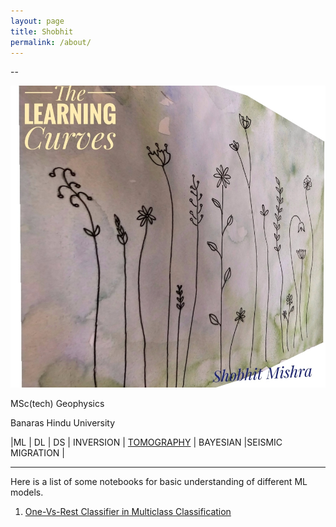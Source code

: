 ```yaml
---
layout: page
title: Shobhit
permalink: /about/
---
```


  --

 ![Image](https://github.com/thelearningcurves/my_blog/blob/master/images/Webp.net-resizeimage.jpg?raw=truesy)

 MSc(tech) Geophysics

 Banaras Hindu University


 |ML | DL | DS | INVERSION | [TOMOGRAPHY](https://thelearningcurves.github.io/tomography/) | BAYESIAN |SEISMIC MIGRATION |



------------------------------
Here is a list of some notebooks for basic understanding of different ML models.

1. [One-Vs-Rest Classifier in Multiclass Classification](https://github.com/thelearningcurves/my_blog/blob/master/trial_with_cars.ipynb)
